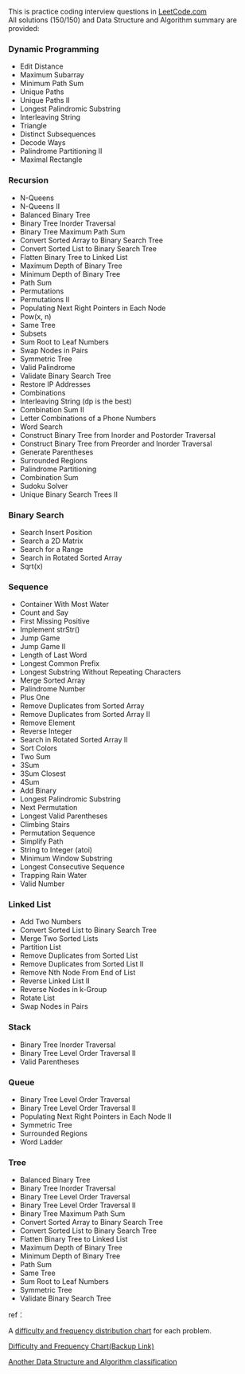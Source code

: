 This is practice coding interview questions in <a href="http://oj.leetcode.com/problems/">LeetCode.com</a> <br>
All solutions (150/150) and Data Structure and Algorithm summary are provided:

<h3>Dynamic Programming</h3>
<ul>
<li>Edit Distance</li>
<li>Maximum Subarray</li>
<li>Minimum Path Sum</li>
<li>Unique Paths</li>
<li>Unique Paths II</li>
<li>Longest Palindromic Substring</li>
<li>Interleaving String</li>
<li>Triangle</li>
<li>Distinct Subsequences</li>
<li>Decode Ways</li>
<li>Palindrome Partitioning II</li>
<li>Maximal Rectangle</li>
</ul>
<h3><a href="https://github.com/AnnieKim/Leetcode#recursion"></a>Recursion</h3>
<ul>
<li>N-Queens</li>
<li>N-Queens II</li>
<li>Balanced Binary Tree</li>
<li>Binary Tree Inorder Traversal</li>
<li>Binary Tree Maximum Path Sum</li>
<li>Convert Sorted Array to Binary Search Tree</li>
<li>Convert Sorted List to Binary Search Tree</li>
<li>Flatten Binary Tree to Linked List</li>
<li>Maximum Depth of Binary Tree</li>
<li>Minimum Depth of Binary Tree</li>
<li>Path Sum</li>
<li>Permutations</li>
<li>Permutations II</li>
<li>Populating Next Right Pointers in Each Node</li>
<li>Pow(x, n)</li>
<li>Same Tree</li>
<li>Subsets</li>
<li>Sum Root to Leaf Numbers</li>
<li>Swap Nodes in Pairs</li>
<li>Symmetric Tree</li>
<li>Valid Palindrome</li>
<li>Validate Binary Search Tree</li>
<li>Restore IP Addresses</li>
<li>Combinations</li>
<li>Interleaving String (dp is the best)</li>
<li>Combination Sum II</li>
<li>Letter Combinations of a Phone Numbers</li>
<li>Word Search</li>
<li>Construct Binary Tree from Inorder and Postorder Traversal</li>
<li>Construct Binary Tree from Preorder and Inorder Traversal</li>
<li>Generate Parentheses</li>
<li>Surrounded Regions</li>
<li>Palindrome Partitioning</li>
<li>Combination Sum</li>
<li>Sudoku Solver</li>
<li>Unique Binary Search Trees II</li>
</ul>
<h3><a href="https://github.com/AnnieKim/Leetcode#binary-search"></a>Binary Search</h3>
<ul>
<li>Search Insert Position</li>
<li>Search a 2D Matrix</li>
<li>Search for a Range</li>
<li>Search in Rotated Sorted Array</li>
<li>Sqrt(x)</li>
</ul>
<h3><a href="https://github.com/AnnieKim/Leetcode#sequence"></a>Sequence</h3>
<ul>
<li>Container With Most Water</li>
<li>Count and Say</li>
<li>First Missing Positive</li>
<li>Implement strStr()</li>
<li>Jump Game</li>
<li>Jump Game II</li>
<li>Length of Last Word</li>
<li>Longest Common Prefix</li>
<li>Longest Substring Without Repeating Characters</li>
<li>Merge Sorted Array</li>
<li>Palindrome Number</li>
<li>Plus One</li>
<li>Remove Duplicates from Sorted Array</li>
<li>Remove Duplicates from Sorted Array II</li>
<li>Remove Element</li>
<li>Reverse Integer</li>
<li>Search in Rotated Sorted Array II</li>
<li>Sort Colors</li>
<li>Two Sum</li>
<li>3Sum</li>
<li>3Sum Closest</li>
<li>4Sum</li>
<li>Add Binary</li>
<li>Longest Palindromic Substring</li>
<li>Next Permutation</li>
<li>Longest Valid Parentheses</li>
<li>Climbing Stairs</li>
<li>Permutation Sequence</li>
<li>Simplify Path</li>
<li>String to Integer (atoi)</li>
<li>Minimum Window Substring</li>
<li>Longest Consecutive Sequence</li>
<li>Trapping Rain Water</li>
<li>Valid Number</li>
</ul>
<h3><a href="https://github.com/AnnieKim/Leetcode#linked-list"></a>Linked List</h3>
<ul>
<li>Add Two Numbers</li>
<li>Convert Sorted List to Binary Search Tree</li>
<li>Merge Two Sorted Lists</li>
<li>Partition List</li>
<li>Remove Duplicates from Sorted List</li>
<li>Remove Duplicates from Sorted List II</li>
<li>Remove Nth Node From End of List</li>
<li>Reverse Linked List II</li>
<li>Reverse Nodes in k-Group</li>
<li>Rotate List</li>
<li>Swap Nodes in Pairs</li>
</ul>
<h3><a href="https://github.com/AnnieKim/Leetcode#stack"></a>Stack</h3>
<ul>
<li>Binary Tree Inorder Traversal</li>
<li>Binary Tree Level Order Traversal II</li>
<li>Valid Parentheses</li>
</ul>
<h3><a href="https://github.com/AnnieKim/Leetcode#queue"></a>Queue</h3>
<ul>
<li>Binary Tree Level Order Traversal</li>
<li>Binary Tree Level Order Traversal II</li>
<li>Populating Next Right Pointers in Each Node II</li>
<li>Symmetric Tree</li>
<li>Surrounded Regions</li>
<li>Word Ladder</li>
</ul>
<h3><a href="https://github.com/AnnieKim/Leetcode#tree"></a>Tree</h3>
<ul>
<li>Balanced Binary Tree</li>
<li>Binary Tree Inorder Traversal</li>
<li>Binary Tree Level Order Traversal</li>
<li>Binary Tree Level Order Traversal II</li>
<li>Binary Tree Maximum Path Sum</li>
<li>Convert Sorted Array to Binary Search Tree</li>
<li>Convert Sorted List to Binary Search Tree</li>
<li>Flatten Binary Tree to Linked List</li>
<li>Maximum Depth of Binary Tree</li>
<li>Minimum Depth of Binary Tree</li>
<li>Path Sum</li>
<li>Same Tree</li>
<li>Sum Root to Leaf Numbers</li>
<li>Symmetric Tree</li>
<li>Validate Binary Search Tree</li>
</ul>

<p>
ref：<br>
 
<p><span>A&nbsp;</span><a href="https://docs.google.com/spreadsheet/pub?key=0Aqt--%20wSNYfuxdGxQWVFsOGdVVWxQRlNUVXZTdEpOeEE&amp;output=html">difficulty and frequency distribution chart</a><span>&nbsp;for each problem.</span></p>
<p><span><a href="http://kwfeng.wordpress.com/2013/05/18/leetcode-interview-questions-online-judge-solutions/">Difficulty and Frequency Chart(Backup Link)</a><span>
<p><span><a href="https://github.com/ZorroWang/LeetCode">Another Data Structure and Algorithm classification</a><span>

</p>
